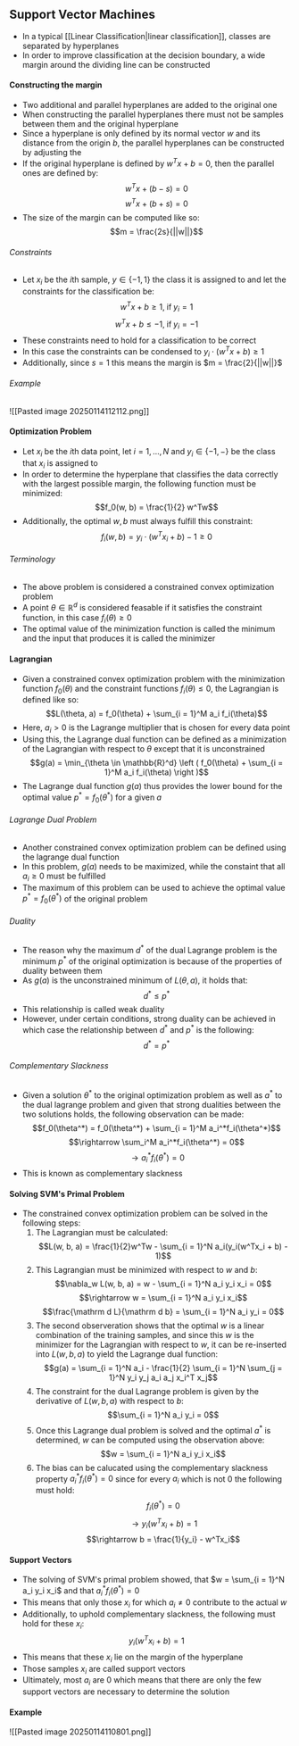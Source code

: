 ## Support Vector Machines
- In a typical [[Linear Classification|linear classification]], classes are separated by hyperplanes
- In order to improve classification at the decision boundary, a wide margin around the dividing line can be constructed
#### Constructing the margin
- Two additional and parallel hyperplanes are added to the original one
- When constructing the parallel hyperplanes there must not be samples between them and the original hyperplane
- Since a hyperplane is only defined by its normal vector $w$ and its distance from the origin $b$, the parallel hyperplanes can be constructed by adjusting the 
- If the original hyperplane is defined by $w^Tx + b = 0$, then the parallel ones are defined by:
$$w^Tx + (b - s) = 0$$
$$w^Tx + (b + s) = 0$$
- The size of the margin can be computed like so:
$$m = \frac{2s}{||w||}$$
###### Constraints
- Let $x_i$ be the $i$th sample, $y \in \{-1, 1\}$ the class it is assigned to and let the constraints for the classification be:
$$ w^Tx + b \geq 1, \; \text{if} \; y_i = 1$$
$$ w^Tx + b \leq -1, \; \text{if} \; y_i = -1$$
- These constraints need to hold for a classification to be correct
- In this case the constraints can be condensed to $y_i \cdot (w^Tx + b) \geq 1$
- Additionally, since $s = 1$ this means the margin is $m = \frac{2}{||w||}$
###### Example
![[Pasted image 20250114112112.png]]
#### Optimization Problem
- Let $x_i$ be the $i$th data point, let $i = 1, ..., N$ and $y_i \in \{-1, -\}$ be the class that $x_i$ is assigned to
- In order to determine the hyperplane that classifies the data correctly with the largest possible margin, the following function must be minimized:
$$f_0(w, b) = \frac{1}{2} w^Tw$$
- Additionally, the optimal $w, b$ must always fulfill this constraint:
$$f_i(w, b) = y_i \cdot (w^Tx_i + b) - 1 \geq 0$$
###### Terminology
- The above problem is considered a constrained convex optimization problem
- A point $\theta \in \mathbb{R}^d$ is considered feasable if it satisfies the constraint function, in this case $f_i(\theta) \geq 0$
- The optimal value of the minimization function is called the minimum and the input that produces it is called the minimizer
#### Lagrangian
- Given a constrained convex optimization problem with the minimization function $f_0(\theta)$ and the constraint functions $f_i(\theta) \leq 0$, the Lagrangian is defined like so:
$$L(\theta, a) = f_0(\theta) + \sum_{i = 1}^M a_i f_i(\theta)$$
- Here, $a_i > 0$ is the Lagrange multiplier that is chosen for every data point
- Using this, the Lagrange dual function can be defined as a minimization of the Lagrangian with respect to $\theta$ except that it is unconstrained
$$g(a) = \min_{\theta \in \mathbb{R}^d} \left ( f_0(\theta) + \sum_{i = 1}^M a_i f_i(\theta) \right )$$
- The Lagrange dual function $g(a)$ thus provides the lower bound for the optimal value $p^* = f_0(\theta^*)$ for a given $a$
###### Lagrange Dual Problem
- Another constrained convex optimization problem can be defined using the lagrange dual function
- In this problem, $g(a)$ needs to be maximized, while the constaint that all $a_i \geq 0$ must be fulfilled
- The maximum of this problem can be used to achieve the optimal value $p^* = f_0(\theta^*)$ of the original problem
###### Duality
- The reason why the maximum $d^*$ of the dual Lagrange problem is the minimum $p^*$ of the original optimization is because of the properties of duality between them
- As $g(a)$ is the unconstrained minimum of $L(\theta, a)$, it holds that:
$$d^* \leq p^*$$
- This relationship is called weak duality
- However, under certain conditions, strong duality can be achieved in which case the relationship between $d^*$ and $p^*$ is the following:
$$d^* = p^*$$
###### Complementary Slackness
- Given a solution $\theta^*$ to the original optimization problem as well as $a^*$ to the dual lagrange problem and given that strong dualities between the two solutions holds, the following observation can be made:
$$f_0(\theta^*) = f_0(\theta^*) + \sum_{i = 1}^M a_i^*f_i(\theta^*)$$
$$\rightarrow \sum_i^M a_i^*f_i(\theta^*) = 0$$
$$\rightarrow a_i^*f_i(\theta^*) = 0$$
- This is known as complementary slackness
#### Solving SVM's Primal Problem
- The constrained convex optimization problem can be solved in the following steps:
	1. The Lagrangian must be calculated:
$$L(w, b, a) = \frac{1}{2}w^Tw - \sum_{i = 1}^N a_i(y_i(w^Tx_i + b) - 1)$$
	2. This Lagrangian must be minimized with respect to $w$ and $b$:
$$\nabla_w L(w, b, a) = w - \sum_{i = 1}^N a_i y_i x_i = 0$$
$$\rightarrow w = \sum_{i = 1}^N a_i y_i x_i$$
$$\frac{\mathrm d L}{\mathrm d b} = \sum_{i = 1}^N a_i y_i = 0$$
	3. The second observeration shows that the optimal $w$ is a linear combination of the training samples, and since this $w$ is the minimizer for the Lagrangian with respect to $w$, it can be re-inserted into $L(w, b, a)$ to yield the Lagrange dual function:
$$g(a) = \sum_{i = 1}^N a_i - \frac{1}{2} \sum_{i = 1}^N \sum_{j = 1}^N y_i y_j a_i a_j x_i^T x_j$$
	4. The constraint for the dual Lagrange problem is given by the derivative of $L(w, b, a)$ with respect to $b$:
$$\sum_{i = 1}^N a_i y_i = 0$$
	5. Once this Lagrange dual problem is solved and the optimal $a^*$ is determined, $w$ can be computed using the observation above:
$$w = \sum_{i = 1}^N a_i y_i x_i$$
	6. The bias can be calucated using the complementary slackness property $a_i^*f_i(\theta^*) = 0$ since for every $a_i$ which is not $0$ the following must hold:
$$f_i(\theta^*) = 0$$
$$\rightarrow y_i(w^Tx_i + b) = 1$$
$$\rightarrow b = \frac{1}{y_i} - w^Tx_i$$
#### Support Vectors
- The solving of SVM's primal problem showed, that $w = \sum_{i = 1}^N a_i y_i x_i$ and that $a_i^* f_i(\theta^*) = 0$
- This means that only those $x_i$ for which $a_i \neq 0$ contribute to the actual $w$ 
- Additionally, to uphold complementary slackness, the following must hold for these $x_i$:
$$y_i(w^Tx_i + b) = 1$$
- This means that these $x_i$ lie on the margin of the hyperplane
- Those samples $x_i$ are called support vectors
- Ultimately, most $a_i$ are $0$ which means that there are only the few support vectors are necessary to determine the solution
#### Example
![[Pasted image 20250114110801.png]]